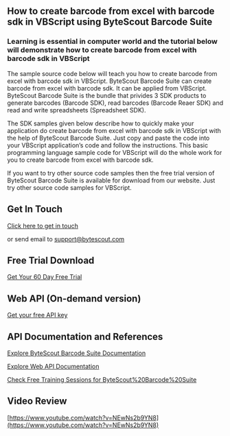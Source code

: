 ## How to create barcode from excel with barcode sdk in VBScript using ByteScout Barcode Suite

### Learning is essential in computer world and the tutorial below will demonstrate how to create barcode from excel with barcode sdk in VBScript

The sample source code below will teach you how to create barcode from excel with barcode sdk in VBScript. ByteScout Barcode Suite can create barcode from excel with barcode sdk. It can be applied from VBScript. ByteScout Barcode Suite is the bundle that privides 3  SDK products to generate barcodes (Barcode SDK), read barcodes (Barcode Reaer SDK) and read and write spreadsheets (Spreadsheet SDK).

The SDK samples given below describe how to quickly make your application do create barcode from excel with barcode sdk in VBScript with the help of ByteScout Barcode Suite. Just copy and paste the code into your VBScript application’s code and follow the instructions. This basic programming language sample code for VBScript will do the whole work for you to create barcode from excel with barcode sdk.

If you want to try other source code samples then the free trial version of ByteScout Barcode Suite is available for download from our website. Just try other source code samples for VBScript.

## Get In Touch

[Click here to get in touch](https://bytescout.zendesk.com/hc/en-us/requests/new?subject=ByteScout%20Barcode%20Suite%20Question)

or send email to [support@bytescout.com](mailto:support@bytescout.com?subject=ByteScout%20Barcode%20Suite%20Question) 

## Free Trial Download

[Get Your 60 Day Free Trial](https://bytescout.com/download/web-installer?utm_source=github-readme)

## Web API (On-demand version)

[Get your free API key](https://pdf.co/documentation/api?utm_source=github-readme)

## API Documentation and References

[Explore ByteScout Barcode Suite Documentation](https://bytescout.com/documentation/index.html?utm_source=github-readme)

[Explore Web API Documentation](https://pdf.co/documentation/api?utm_source=github-readme)

[Check Free Training Sessions for ByteScout%20Barcode%20Suite](https://academy.bytescout.com/)

## Video Review

[https://www.youtube.com/watch?v=NEwNs2b9YN8](https://www.youtube.com/watch?v=NEwNs2b9YN8)